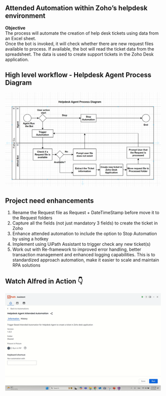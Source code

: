 ## Attended Automation within Zoho’s helpdesk environment
**Objective** <br>
The process will automate the creation of help desk tickets using data from an Excel sheet.<br>
Once the bot is invoked, it will check whether there are new request files available to process. If available, the bot will read the ticket data from the spreadsheet. The data is used to create support tickets in the Zoho Desk application.

## High level workflow - Helpdesk Agent Process Diagram
![alt_text](https://github.com/bacdillon/RPA-UiPath/blob/main/Helpdesk%20Agent%20Attended%20Automation/img/Helpdesk%20Agent%20High%20level%20workflow%20process%20diagram.jpg)

## Project need enhancements
1. Rename the Request file as Request + DateTimeStamp before move it to the Request folders
2. Capture all the fields (not just mandatory 3 fields) to create the ticket in Zoho
3. Enhance attended automation to include the option to Stop Automation by using a hotkey
4. Implement using UiPath Assistant to trigger check any new ticket(s)
5. Work out with Re-framework to improved error handling, better transaction management and enhanced logging capabilities. This is to standardized approach automation, make it easier to scale and maintain RPA solutions

## Watch Alfred in Action 👇	
![IMAGE ALT TEXT HERE](https://github.com/bacdillon/RPA-UiPath/blob/main/Helpdesk%20Agent%20Attended%20Automation/img/Helpdesk-Agent-Attended-Automation.gif)

<!--
[![IMAGE ALT TEXT HERE](https://github.com/bacdillon/RPA-UiPath/blob/main/CRM%20Alfred%20Bot/img/Alfred%20Action.jpg)](https://youtu.be/alLasPiRb-k)
-->
